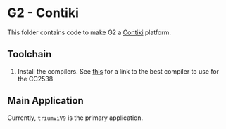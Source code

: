 G2 - Contiki
==============

This folder contains code to make G2 a
[Contiki](https://github.com/contiki-os/contiki) platform.

Toolchain
------------

1. Install the compilers. See
[this](https://github.com/contiki-os/contiki/tree/master/platform/cc2538dk#install-a-toolchain)
for a link to the best compiler to use for the CC2538

Main Application
----------------

Currently, `triumviV9` is the primary application.
